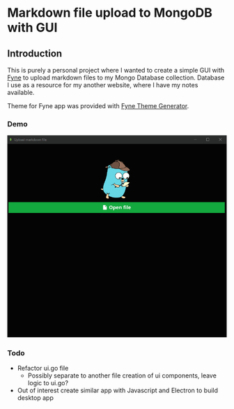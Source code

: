# Markdown file upload to MongoDB with GUI

## Introduction

This is purely a personal project where I wanted to create a simple GUI with [Fyne](https://fyne.io) to upload markdown files to my Mongo Database collection. Database I use as a resource for my another website, where I have my notes available.

Theme for Fyne app was provided with [Fyne Theme Generator](https://github.com/lusingander/fyne-theme-generator).

### Demo

![App demo](./go-markdown-upload.gif)

### Todo

- Refactor ui.go file
  - Possibly separate to another file creation of ui components, leave logic to ui.go?
- Out of interest create similar app with Javascript and Electron to build desktop app

